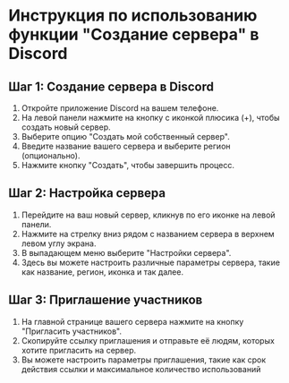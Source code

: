 # Инструкция по использованию функции "Создание сервера" в Discord

## Шаг 1: Создание сервера в Discord

1. Откройте приложение Discord на вашем телефоне.
2. На левой панели нажмите на кнопку с иконкой плюсика (+), чтобы создать новый сервер.
3. Выберите опцию "Создать мой собственный сервер".
4. Введите название вашего сервера и выберите регион (опционально).
5. Нажмите кнопку "Создать", чтобы завершить процесс.

## Шаг 2: Настройка сервера

1. Перейдите на ваш новый сервер, кликнув по его иконке на левой панели.
2. Нажмите на стрелку вниз рядом с названием сервера в верхнем левом углу экрана.
3. В выпадающем меню выберите "Настройки сервера".
4. Здесь вы можете настроить различные параметры сервера, такие как название, регион, иконка и так далее.

## Шаг 3: Приглашение участников

1. На главной странице вашего сервера нажмите на кнопку "Пригласить участников".
2. Скопируйте ссылку приглашения и отправьте её людям, которых хотите пригласить на сервер.
3. Вы можете настроить параметры приглашения, такие как срок действия ссылки и максимальное количество использований